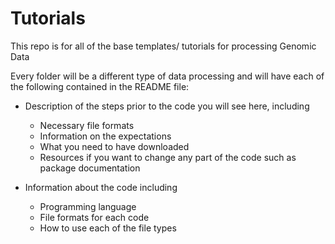 # Tutorials
This repo is for all of the base templates/ tutorials for processing Genomic Data 

Every folder will be a different type of data processing and will have each of the following contained in the README file:
* Description of the steps prior to the code you will see here, including 
  * Necessary file formats 
  * Information on the expectations
  * What you need to have downloaded 
  * Resources if you want to change any part of the code such as package documentation 
  
* Information about the code including 
  * Programming language 
  * File formats for each code
  * How to use each of the file types 
